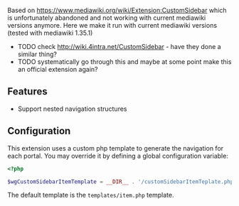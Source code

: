 Based on https://www.mediawiki.org/wiki/Extension:CustomSidebar which is unfortunately abandoned and not working with current mediawiki versions anymore. Here we make it run with current mediawiki versions (tested with mediawiki 1.35.1)
* TODO check http://wiki.4intra.net/CustomSidebar - have they done a similar thing?
* TODO systematically go through this and maybe at some point make this an official extension again?

## Features

 - Support nested navigation structures

## Configuration

This extension uses a custom php template to generate the navigation for each portal. You may override it by defining
a global configuration variable:

```php
<?php

$wgCustomSidebarItemTemplate = __DIR__ . '/customSidebarItemTeplate.php';
```

The default template is the `templates/item.php` template.
